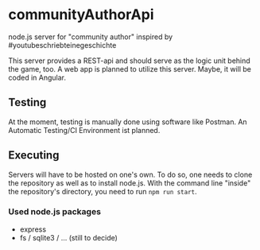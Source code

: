 # communityAuthorApi
node.js server for "community author" inspired by #youtubeschriebteinegeschichte

This server provides a REST-api and should serve as the logic unit behind the game, too.
A web app is planned to utilize this server. Maybe, it will be coded in Angular.

## Testing
At the moment, testing is manually done using software like Postman.
An Automatic Testing/CI Environment ist planned.

## Executing
Servers will have to be hosted on one's own. To do so, one needs to clone the
repository as well as to install node.js. With the command line "inside" the
repository's directory, you need to run `npm run start`.

### Used node.js packages
- express
- fs / sqlite3 / ... (still to decide)
